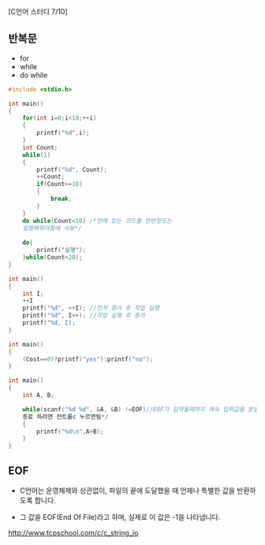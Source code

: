 [C언어 스터디 7/10]

## 반복문
* for
* while
* do while

```c
#include <stdio.h>

int main()
{
    for(int i=0;i<10;++i)
    {
        printf("%d",i);
    }
    int Count;
    while(1)
    {
        printf("%d", Count);
        ++Count;
        if(Count>=10)
        {
            break;
        }
    }
    do while(Count<10) /*안에 있는 코드를 한번정도는
    실행해줘야할때 사용*/
    
    do{
        printf("실행");
    }while(Count<20);
}
```

```C
int main()
{
    int I;
    ++I
    printf("%d", ++I); //먼저 증가 후 작업 실행
    printf("%d", I++); //작업 실행 후 증가
    printf("%d, I);
}
```


```C
int main()
{
    (Cost==0)?printf("yes"):printf("no");
}
```

```C
int main()
{
    int A, B;

    while(scanf("%d %d", &A, &B) !=EOF)//EOF가 입력될때까지 계속 입력값을 받음
    종료 하려면 컨트롤c 누르면됨*/
    {
        printf("%d\n",A+B);
    }
}
```

## EOF
* C언어는 운영체제와 상관없이, 파일의 끝에 도달했을 때 언제나 특별한 값을 반환하도록 합니다.

* 그 값을 EOF(End Of File)라고 하며, 실제로 이 값은 -1을 나타냅니다.

http://www.tcpschool.com/c/c_string_io
